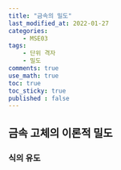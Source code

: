 ```yaml
---
title: "금속의 밀도"
last_modified_at: 2022-01-27
categories:
    - MSE03
tags:
    - 단위 격자
    - 밀도
comments: true
use_math: true
toc: true
toc_sticky: true
published : false
---
```


## 금속 고체의 이론적 밀도



### 식의 유도